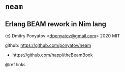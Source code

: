 #  `neam`
## Erlang BEAM rework in Nim lang

(c) Dmitry Ponyatov <<dponyatov@gmail.com>> 2020 MIT

github: https://github.com/ponyatov/neam

* https://github.com/happi/theBeamBook

@ref links
